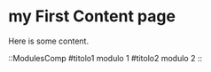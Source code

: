# my First Content page

Here is some content.

::ModulesComp
#titolo1
modulo 1
#titolo2
modulo 2
::